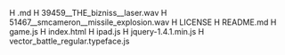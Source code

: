 H .md
H 39459__THE_bizniss__laser.wav
H 51467__smcameron__missile_explosion.wav
H LICENSE
H README.md
H game.js
H index.html
H ipad.js
H jquery-1.4.1.min.js
H vector_battle_regular.typeface.js
